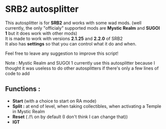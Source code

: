 # SRB2 autosplitter

This autosplitter is for **SRB2** and works with some wad mods. (well currently, the only "officialy" supported mods are **Mystic Realm** and **SUGOI 1** but it does work with other mods)  
It is made to work with versions **2.1.25** and **2.2.0** of SRB2  
It also has **settings** so that you can control what it do and when.

Feel free to leave any suggestion to improve this script!

Note : Mystic Realm and SUGOI 1 currently use this autosplitter because I thought it was useless to do other autosplitters if there's only a few lines of code to add

## Functions :

- **Start** (with a choice to start on RA mode)
- **Split :** at end of level, when taking collectibles, when activating a Temple in Mystic Realm
- **Reset** ( /!\ on by default (I don't think I can change that))
- **IGT**
